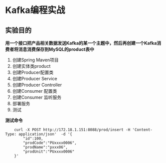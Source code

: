    	

#                                           Kafka编程实战


     
        
           
           
## 实验目的
**用一个接口把产品相关数据发送Kafka的某一个主题中，然后再创建一个Kafka消费者将消息消费保存到MySQL的product表中**

1. 创建Spring Maven项目
2. 创建实体类product
3. 创建Producer配置类
4. 创建Producer Service 
5. 创建Producer Controller
6. 创建Consumer 配置类
7. 创建Consumer 监听服务
8. 部署服务
9. 测试

**测试命令**
```
    curl -X POST http://172.18.1.151:8088/prod/insert -H 'Content-Type: application/json'  -d '{
        "id":100,
        "prodCode":"PUxxxx0006",
        "prodName":"pxxx06",
        "prodUnit":"PUxxxx0006"
    }'

```
